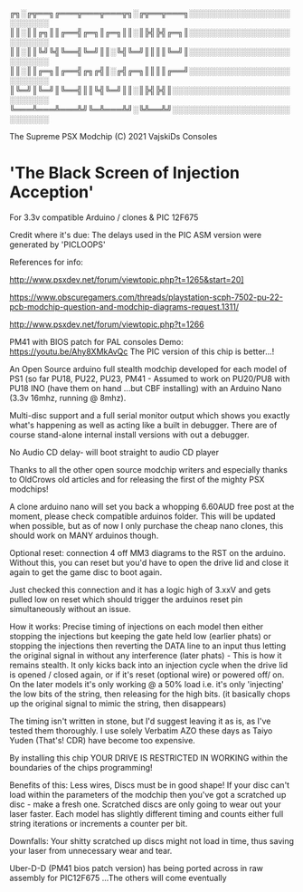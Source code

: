 ╔╗░╔╦══╗╔═══╦═══╦═══╦╗░╔╦══╦═══╗░░░░░░░░░░░░░░░░░░░░░░░░░
║║░║║╔╗║║╔══╣╔═╗║╔═╗║║░║╠╣╠╣╔═╗║░░░░░░░░░░░░░░░░░░░░░░░░░
║║░║║╚╝╚╣╚══╣╚═╝║║░╚╣╚═╝║║║║╚═╝║░░░░░░░░░░░░░░░░░░░░░░░░░
║║░║║╔═╗║╔══╣╔╗╔╣║░╔╣╔═╗║║║║╔══╝░░░░░░░░░░░░░░░░░░░░░░░░░
║╚═╝║╚═╝║╚══╣║║╚╣╚═╝║║░║╠╣╠╣║░░░░░░░░░░░░░░░░░░░░░░░░░░░░
╚═══╩═══╩═══╩╝╚═╩═══╩╝░╚╩══╩╝░░░░░░░░░░░░░░░░░░░░░░░░░░░░

The Supreme PSX Modchip (C) 2021 
VajskiDs Consoles

'The Black Screen of Injection Acception'
===================================================
For 3.3v compatible Arduino / clones & PIC 12F675





Credit where it's due: The delays used in the PIC ASM version were generated by 'PICLOOPS'

References for info: 

http://www.psxdev.net/forum/viewtopic.php?t=1265&start=20]

https://www.obscuregamers.com/threads/playstation-scph-7502-pu-22-pcb-modchip-question-and-modchip-diagrams-request.1311/
                        
http://www.psxdev.net/forum/viewtopic.php?t=1266 


PM41 with BIOS patch for PAL consoles Demo: https://youtu.be/Ahy8XMkAvQc 
The PIC version of this chip is better...!

An Open Source arduino full stealth modchip developed for each model of PS1 (so far PU18, PU22, PU23, PM41 - Assumed to work on PU20/PU8 with PU18 INO (have them on hand ...but CBF installing) with an Arduino Nano (3.3v 16mhz, running @ 8mhz). 


Multi-disc support and a full serial monitor output which shows you exactly what's
happening as well as acting like a built in debugger. There are of course stand-alone internal install versions with out a debugger.

No Audio CD delay- will boot straight to audio CD player

Thanks to all the other open source modchip writers and especially thanks to OldCrows old articles and for
releasing the first of the mighty PSX modchips!

A clone arduino nano will set you back a whopping 6.60AUD free post at the moment, please check compatible arduinos folder.
This will be updated when possible, but as of now I only purchase the cheap nano clones, this should work on MANY arduinos though.

Optional reset: connection 4 off MM3 diagrams to the RST on the arduino.
Without this, you can reset but you'd have to open the drive lid and close it again to get the game disc to boot again. 

Just checked this connection and it has a logic high of 3.xxV and gets pulled low on reset which should trigger the arduinos reset
pin simultaneously without an issue.


How it works: Precise timing of injections on each model then either stopping the injections but keeping the gate
held low (earlier phats) or stopping the injections then reverting the DATA line to an input thus letting the original signal in without
any interference (later phats) - This is how it remains stealth. It only kicks back into an injection cycle when the drive lid is opened / closed again, or if it's reset (optional wire) or powered off/ on. On the later models it's only working @ a 50% load i.e. it's only 'injecting' the low bits of the string, then releasing for the high bits. (it basically chops up the original signal to mimic the string, then disappears)

The timing isn't written in stone, but I'd suggest leaving it as is, as I've tested them thoroughly. I use solely Verbatim AZO these days as Taiyo Yuden (That's! CDR) have become too expensive.


By installing this chip YOUR DRIVE IS RESTRICTED IN WORKING within the boundaries of the chips programming!

Benefits of this:
Less wires, Discs must be in good shape! If your disc can't load within the parameters of the modchip then you've got a scratched up disc - make a fresh one. Scratched
discs are only going to wear out your laser faster. Each model has slightly different timing and counts either full string iterations or increments a counter per bit.

Downfalls:
Your shitty scratched up discs might not load in time, thus saving your laser from unnecessary wear and tear.

Uber-D-D (PM41 bios patch version) has being ported across in raw assembly for PIC12F675
...The others will come eventually


